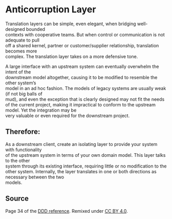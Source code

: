 # Anticorruption	Layer

Translation	 layers	 can	 be	 simple,	 even	 elegant, when	 bridging	 well-designed	 bounded	
contexts	with	cooperative	teams.	But	when	control	or	communication	is	not	adequate	to	pull	
off	 a	 shared	 kernel,	 partner	 or	 customer/supplier	 relationship,	 translation	 becomes	 more	
complex.	The	translation	layer	takes	on a	more	defensive	tone.	

A	 large	 interface	 with	 an	 upstream	 system	 can	 eventually	 overwhelm	 the	 intent	 of	 the	
downstream	 model	 altogether,	 causing	 it	 to	 be	 modified	 to	 resemble	 the	 other	 system’s	
model	in	an	ad	hoc	fashion.	The	models	of	legacy	systems	are usually	weak	(if	not	big	balls	of	
mud),	and	even	 the	exception	 that	is	clearly	designed	may	not	 fit	 the	needs	of	 the	current	
project,	making	it	impractical	to	conform	to	the	upstream	model.	Yet	the	integration	may	be	
very	valuable	or	even	required	for	the downstream	project.

## Therefore:

As	a	downstream	client,	create	an	isolating	layer	to	provide	your	system	with	functionality	
of	the	upstream	system	in	terms	of	your	own	domain	model.	This	layer	talks	to	the	other	
system	through	its	existing	interface,	requiring	little	or	no	modification	to	the	other	system.	
Internally,	 the	 layer	 translates	 in	 one	 or	 both	 directions	 as	 necessary	 between	 the	 two	
models.

## Source

Page 34 of the [DDD reference](http://domainlanguage.com/wp-content/uploads/2016/05/DDD_Reference_2015-03.pdf). Remixed under [CC BY 4.0](https://creativecommons.org/licenses/by/4.0/legalcode).
